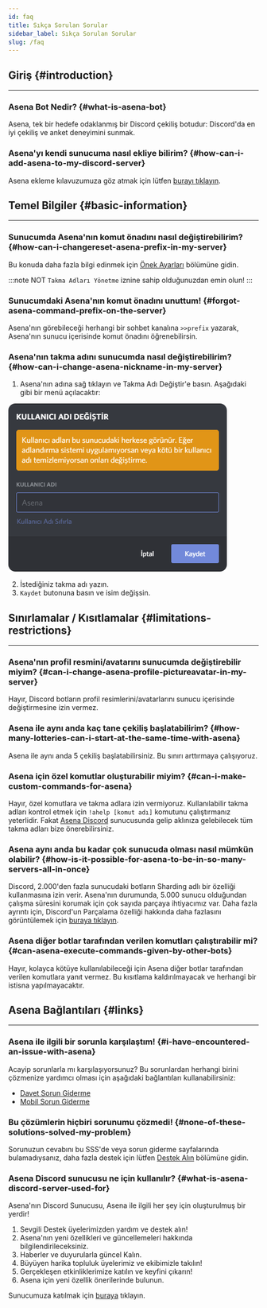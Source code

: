 ```yaml
---
id: faq
title: Sıkça Sorulan Sorular
sidebar_label: Sıkça Sorulan Sorular
slug: /faq
---
```


## Giriş {#introduction}

---

### Asena Bot Nedir? {#what-is-asena-bot}

Asena, tek bir hedefe odaklanmış bir Discord çekiliş botudur: Discord'da en iyi çekiliş ve anket deneyimini sunmak.

### Asena'yı kendi sunucuma nasıl ekliye bilirim? {#how-can-i-add-asena-to-my-discord-server}

Asena ekleme kılavuzumuza göz atmak için lütfen [burayı tıklayın](/docs/general/adding-asena).

## Temel Bilgiler {#basic-information}

---

### Sunucumda Asena'nın komut önadını nasıl değiştirebilirim? {#how-can-i-changereset-asena-prefix-in-my-server}

Bu konuda daha fazla bilgi edinmek için [Önek Ayarları](/docs/commands/setprefix) bölümüne gidin.

:::note NOT
`Takma Adları Yönetme` iznine sahip olduğunuzdan emin olun!
:::

### Sunucumdaki Asena'nın komut önadını unuttum! {#forgot-asena-command-prefix-on-the-server}

Asena'nın görebileceği herhangi bir sohbet kanalına `>>prefix` yazarak, Asena'nın sunucu içerisinde komut önadını
öğrenebilirsin.

### Asena'nın takma adını sunucumda nasıl değiştirebilirim? {#how-can-i-change-asena-nickname-in-my-server}

1. Asena'nın adına sağ tıklayın ve Takma Adı Değiştir'e basın. Aşağıdaki gibi bir menü açılacaktır:

![nickname-change](../../static/img/docs/faq/nickname.png)

2. İstediğiniz takma adı yazın.
3. `Kaydet` butonuna basın ve isim değişsin.

## Sınırlamalar / Kısıtlamalar {#limitations-restrictions}

---

### Asena'nın profil resmini/avatarını sunucumda değiştirebilir miyim? {#can-i-change-asena-profile-pictureavatar-in-my-server}

Hayır, Discord botların profil resimlerini/avatarlarını sunucu içerisinde değiştirmesine izin vermez.

### Asena ile aynı anda kaç tane çekiliş başlatabilirim? {#how-many-lotteries-can-i-start-at-the-same-time-with-asena}

Asena ile aynı anda 5 çekiliş başlatabilirsiniz. Bu sınırı arttırmaya çalışıyoruz.

### Asena için özel komutlar oluşturabilir miyim? {#can-i-make-custom-commands-for-asena}

Hayır, özel komutlara ve takma adlara izin vermiyoruz. Kullanılabilir takma adları kontrol etmek
için `!ahelp [komut adı]` komutunu çalıştırmanız yeterlidir. Fakat [Asena Discord](https://dc.asena.xyz) sunucusunda
gelip aklınıza gelebilecek tüm takma adları bize önerebilirsiniz.

### Asena aynı anda bu kadar çok sunucuda olması nasıl mümkün olabilir? {#how-is-it-possible-for-asena-to-be-in-so-many-servers-all-in-once}

Discord, 2.000'den fazla sunucudaki botların Sharding adlı bir özelliği kullanmasına izin verir. Asena'nın durumunda,
5.000 sunucu olduğundan çalışma süresini korumak için çok sayıda parçaya ihtiyacımız var. Daha fazla ayrıntı için,
Discord'un Parçalama özelliği hakkında daha fazlasını görüntülemek için [buraya tıklayın](https://discord.com/developers/docs/topics/gateway#sharding).

### Asena diğer botlar tarafından verilen komutları çalıştırabilir mi? {#can-asena-execute-commands-given-by-other-bots}

Hayır, kolayca kötüye kullanılabileceği için Asena diğer botlar tarafından verilen komutlara yanıt vermez. Bu kısıtlama
kaldırılmayacak ve herhangi bir istisna yapılmayacaktır.

## Asena Bağlantıları {#links}

---

### Asena ile ilgili bir sorunla karşılaştım! {#i-have-encountered-an-issue-with-asena}

Acayip sorunlarla mı karşılaşıyorsunuz? Bu sorunlardan herhangi birini çözmenize yardımcı olması için aşağıdaki
bağlantıları kullanabilirsiniz:

* [Davet Sorun Giderme](/docs/general/invite-troubleshooting)
* [Mobil Sorun Giderme](/docs/general/invite-troubleshooting)

### Bu çözümlerin hiçbiri sorunumu çözmedi! {#none-of-these-solutions-solved-my-problem}

Sorunuzun cevabını bu SSS'de veya sorun giderme sayfalarında bulamadıysanız, daha fazla destek için
lütfen [Destek Alın](/docs/general/support) bölümüne gidin.

### Asena Discord sunucusu ne için kullanılır? {#what-is-asena-discord-server-used-for}

Asena'nın Discord Sunucusu, Asena ile ilgili her şey için oluşturulmuş bir yerdir!

1. Sevgili Destek üyelerimizden yardım ve destek alın!
2. Asena'nın yeni özellikleri ve güncellemeleri hakkında bilgilendirileceksiniz.
3. Haberler ve duyurularla güncel Kalın.
4. Büyüyen harika topluluk üyelerimiz ve ekibimizle takılın!
5. Gerçekleşen etkinliklerimize katılın ve keyfini çıkarın!
6. Asena için yeni özellik önerilerinde bulunun.

Sunucumuza katılmak için [buraya](https://dc.asena.xyz) tıklayın.

